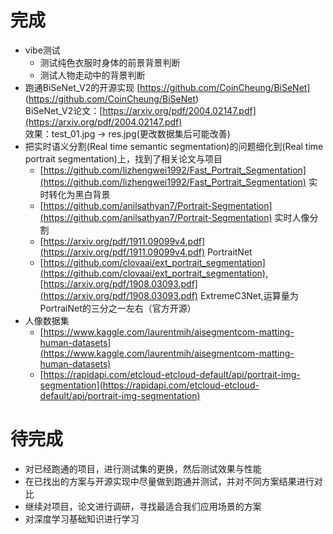 # 完成

- vibe测试
    - 测试纯色衣服时身体的前景背景判断
    - 测试人物走动中的背景判断
- 跑通BiSeNet_V2的开源实现 [https://github.com/CoinCheung/BiSeNet]
(https://github.com/CoinCheung/BiSeNet)<br>
    BiSeNet_V2论文：[https://arxiv.org/pdf/2004.02147.pdf](https://arxiv.org/pdf/2004.02147.pdf)<br>
    效果：test_01.jpg -> res.jpg(更改数据集后可能改善)
- 把实时语义分割(Real time semantic segmentation)的问题细化到(Real time portrait segmentation)上，找到了相关论文与项目
    - [https://github.com/lizhengwei1992/Fast_Portrait_Segmentation](https://github.com/lizhengwei1992/Fast_Portrait_Segmentation)  实时转化为黑白背景
    - [https://github.com/anilsathyan7/Portrait-Segmentation](https://github.com/anilsathyan7/Portrait-Segmentation) 实时人像分割
    - [https://arxiv.org/pdf/1911.09099v4.pdf](https://arxiv.org/pdf/1911.09099v4.pdf) PortraitNet
    - [https://github.com/clovaai/ext_portrait_segmentation](https://github.com/clovaai/ext_portrait_segmentation),[https://arxiv.org/pdf/1908.03093.pdf](https://arxiv.org/pdf/1908.03093.pdf) ExtremeC3Net,运算量为PortraiNet的三分之一左右（官方开源）
- 人像数据集
    - [https://www.kaggle.com/laurentmih/aisegmentcom-matting-human-datasets](https://www.kaggle.com/laurentmih/aisegmentcom-matting-human-datasets)
    - [https://rapidapi.com/etcloud-etcloud-default/api/portrait-img-segmentation](https://rapidapi.com/etcloud-etcloud-default/api/portrait-img-segmentation)
# 待完成
- 对已经跑通的项目，进行测试集的更换，然后测试效果与性能
- 在已找出的方案与开源实现中尽量做到跑通并测试，并对不同方案结果进行对比
- 继续对项目，论文进行调研，寻找最适合我们应用场景的方案
- 对深度学习基础知识进行学习